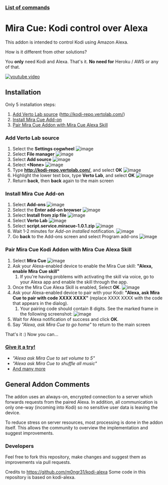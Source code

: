 ### [List of commands](commands.md)

# Mira Cue: Kodi control over Alexa

This addon is intended to control Kodi using Amazon Alexa.

How is it different from other solutions?

You **only** need Kodi and Alexa. That's it.
**No need for** Heroku / AWS or any of that.

[![youtube video](https://raw.githubusercontent.com/vertolab/kodi-create-repo/master/screenshots/youtube.png)](https://www.youtube.com/watch?v=dkAZSHDixFk)

## Installation

Only 5 installation steps:

1. [Add Verto Lab source](#add-verto-lab-source) (http://kodi-repo.vertolab.com/)
2. [Install Mira Cue Add-on](#install-mira-cue-add-on)
3. [Pair Mira Cue Addon with Mira Cue Alexa Skill](#pair-mira-cue-kodi-addon-with-mira-cue-alexa-skill)

### Add Verto Lab source

1. Select the **Settings cogwheel**
![image](https://raw.githubusercontent.com/vertolab/kodi-create-repo/master/screenshots/screenshot_1.png)
2. Select **File manager**
![image](https://raw.githubusercontent.com/vertolab/kodi-create-repo/master/screenshots/screenshot_2.png)
3. Select **Add source**
![image](https://raw.githubusercontent.com/vertolab/kodi-create-repo/master/screenshots/screenshot_3.png)
4. Select **&lt;None>**
![image](https://raw.githubusercontent.com/vertolab/kodi-create-repo/master/screenshots/screenshot_4.png)
5. Type **http://kodi-repo.vertolab.com/**, and select **OK**
![image](https://raw.githubusercontent.com/vertolab/kodi-create-repo/master/screenshots/screenshot_5.png)
6. Highlight the lower text box, type **Verto Lab**, and select **OK**
![image](https://raw.githubusercontent.com/vertolab/kodi-create-repo/master/screenshots/screenshot_6.png)
9. Return **back**, then **back** again to the main screen

### Install Mira Cue Add-on

1. Select **Add-ons**
![image](https://raw.githubusercontent.com/vertolab/kodi-create-repo/master/screenshots/screenshot_7.png)
2. Select the **Enter add-on browser**
![image](https://raw.githubusercontent.com/vertolab/kodi-create-repo/master/screenshots/screenshot_8.png)
3. Select **Install from zip file**
![image](https://raw.githubusercontent.com/vertolab/kodi-create-repo/master/screenshots/screenshot_9.png)
4. Select **Verto Lab**
![image](https://raw.githubusercontent.com/vertolab/kodi-create-repo/master/screenshots/screenshot_10.png)
7. Select **script.service.miracue-1.0.1.zip**
![image](https://raw.githubusercontent.com/vertolab/kodi-create-repo/master/screenshots/screenshot_11.png)
8. Wait 1-2 minutes for *Add-on installed* notification.
![image](https://raw.githubusercontent.com/vertolab/kodi-create-repo/master/screenshots/screenshot_12.png)
9. Go **back** to the Add-ons screen and select Program add-ons 
![image](https://raw.githubusercontent.com/vertolab/kodi-create-repo/master/screenshots/screenshot_13.png)

### Pair Mira Cue Kodi Addon with Mira Cue Alexa Skill

1. Select **Mira Cue**
![image](https://raw.githubusercontent.com/vertolab/kodi-create-repo/master/screenshots/screenshot_14.png)
2. Ask your Alexa-enabled device to enable the Mira Cue skill: **"Alexa, enable Mira Cue skill"**
    1. If you're having problems with activating the skill via voice, go to your Alexa app and enable the skill through the app.
3. Once the Mira Cue Alexa Skill is enabled, Select **OK**.
![image](https://raw.githubusercontent.com/vertolab/kodi-create-repo/master/screenshots/screenshot_15.png)
4. Ask your Alexa-enabled device to pair with your Kodi: **"Alexa, ask Mira Cue to pair with code XXXX XXXX"** (replace XXXX XXXX with the code that appears in the dialog).
    1. Your pairing code should contain 8 digits. See the marked frame in the following screenshot:
![image](https://raw.githubusercontent.com/vertolab/kodi-create-repo/master/screenshots/screenshot_16.png)
5. Wait for Alexa notification of success and click **OK**.
6. Say *"Alexa, ask Mira Cue to go home"* to return to the main screen

That's it :) Now you can...

### [Give it a try!](commands.md)

 - *"Alexa ask Mira Cue to set volume to 5"*
 - *"Alexa ask Mira Cue to shuffle all music"*
 - [And many more](commands.md)

## General Addon Comments

The addon uses an always-on, encrypted connection to a server which forwards requests from the paired Alexa. In addition, all communication is only one-way (incoming into Kodi) so no sensitive user data is leaving the device. 

To reduce stress on server resources, most processing is done in the addon itself. This allows the community to overview the implementation and suggest improvements.

### Developers
Feel free to fork this repository, make changes and suggest them as improvements via pull requests.

Credits to https://github.com/m0ngr31/kodi-alexa
Some code in this repository is based on kodi-alexa.

